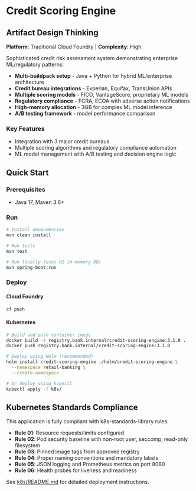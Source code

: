 # Credit Scoring Engine

## Artifact Design Thinking

**Platform**: Traditional Cloud Foundry | **Complexity**: High

Sophisticated credit risk assessment system demonstrating enterprise ML/regulatory patterns:

- **Multi-buildpack setup** - Java + Python for hybrid ML/enterprise architecture
- **Credit bureau integrations** - Experian, Equifax, TransUnion APIs
- **Multiple scoring models** - FICO, VantageScore, proprietary ML models
- **Regulatory compliance** - FCRA, ECOA with adverse action notifications
- **High-memory allocation** - 3GB for complex ML model inference
- **A/B testing framework** - model performance comparison

### Key Features
- Integration with 3 major credit bureaus
- Multiple scoring algorithms and regulatory compliance automation
- ML model management with A/B testing and decision engine logic

## Quick Start

### Prerequisites
- Java 17, Maven 3.6+

### Run
```bash
# Install dependencies
mvn clean install

# Run tests
mvn test

# Run locally (uses H2 in-memory DB)
mvn spring-boot:run
```

### Deploy

#### Cloud Foundry
```bash
cf push
```

#### Kubernetes
```bash
# Build and push container image
docker build -t registry.bank.internal/credit-scoring-engine:3.1.0 .
docker push registry.bank.internal/credit-scoring-engine:3.1.0

# Deploy using Helm (recommended)
helm install credit-scoring-engine ./helm/credit-scoring-engine \
  --namespace retail-banking \
  --create-namespace

# Or deploy using kubectl
kubectl apply -f k8s/
```

## Kubernetes Standards Compliance

This application is fully compliant with k8s-standards-library rules:

- **Rule 01**: Resource requests/limits configured
- **Rule 02**: Pod security baseline with non-root user, seccomp, read-only filesystem
- **Rule 03**: Pinned image tags from approved registry
- **Rule 04**: Proper naming conventions and mandatory labels
- **Rule 05**: JSON logging and Prometheus metrics on port 8080
- **Rule 06**: Health probes for liveness and readiness

See [k8s/README.md](k8s/README.md) for detailed deployment instructions.
